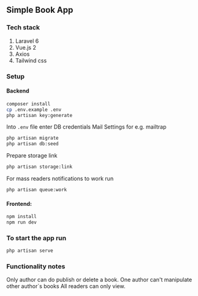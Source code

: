 ## Simple Book App

### Tech stack

1. Laravel 6
2. Vue.js 2
3. Axios
3. Tailwind css

### Setup

#### Backend
```bash
composer install
cp .env.example .env
php artisan key:generate
```
Into ```.env``` file enter
DB credentials
Mail Settings for e.g. mailtrap

```bash
php artisan migrate
php artisan db:seed
```

Prepare storage link
```bash
php artisan storage:link
```

For mass readers notifications to work run
```bash
php artisan queue:work
```

#### Frontend:
```bash
npm install
npm run dev
```

### To start the app run
```bash
php artisan serve
```

### Functionality notes
Only author can do publish or delete a book.
One author can't manipulate other author`s books
All readers can only view.
